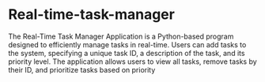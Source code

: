 # Real-time-task-manager
The Real-Time Task Manager Application is a Python-based program designed to efficiently manage tasks in real-time. Users can add tasks to the system, specifying a unique task ID, a description of the task, and its priority level. The application allows users to view all tasks, remove tasks by their ID, and prioritize tasks based on priority
